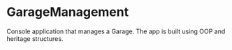 # GarageManagement
Console application that manages a Garage. The app is built using OOP and heritage structures.
